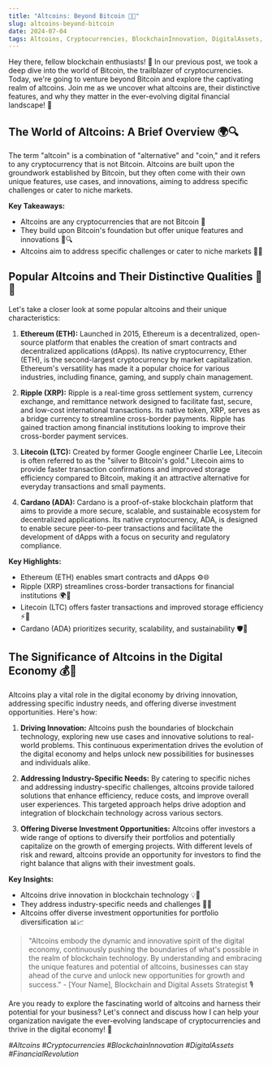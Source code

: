 ```yaml
---
title: "Altcoins: Beyond Bitcoin 🌈🔑"
slug: altcoins-beyond-bitcoin
date: 2024-07-04
tags: Altcoins, Cryptocurrencies, BlockchainInnovation, DigitalAssets, FinancialRevolution
---
```


Hey there, fellow blockchain enthusiasts! 🚀 In our previous post, we took a deep dive into the world of Bitcoin, the trailblazer of cryptocurrencies. Today, we're going to venture beyond Bitcoin and explore the captivating realm of altcoins. Join me as we uncover what altcoins are, their distinctive features, and why they matter in the ever-evolving digital financial landscape! 🌈

## The World of Altcoins: A Brief Overview 🌍🔍

The term "altcoin" is a combination of "alternative" and "coin," and it refers to any cryptocurrency that is not Bitcoin. Altcoins are built upon the groundwork established by Bitcoin, but they often come with their own unique features, use cases, and innovations, aiming to address specific challenges or cater to niche markets.

**Key Takeaways:**
- Altcoins are any cryptocurrencies that are not Bitcoin 📜
- They build upon Bitcoin's foundation but offer unique features and innovations 🔄🔍
- Altcoins aim to address specific challenges or cater to niche markets 🎯🌐

## Popular Altcoins and Their Distinctive Qualities 🌟🔐

Let's take a closer look at some popular altcoins and their unique characteristics:

1. **Ethereum (ETH):** Launched in 2015, Ethereum is a decentralized, open-source platform that enables the creation of smart contracts and decentralized applications (dApps). Its native cryptocurrency, Ether (ETH), is the second-largest cryptocurrency by market capitalization. Ethereum's versatility has made it a popular choice for various industries, including finance, gaming, and supply chain management.

2. **Ripple (XRP):** Ripple is a real-time gross settlement system, currency exchange, and remittance network designed to facilitate fast, secure, and low-cost international transactions. Its native token, XRP, serves as a bridge currency to streamline cross-border payments. Ripple has gained traction among financial institutions looking to improve their cross-border payment services.

3. **Litecoin (LTC):** Created by former Google engineer Charlie Lee, Litecoin is often referred to as the "silver to Bitcoin's gold." Litecoin aims to provide faster transaction confirmations and improved storage efficiency compared to Bitcoin, making it an attractive alternative for everyday transactions and small payments.

4. **Cardano (ADA):** Cardano is a proof-of-stake blockchain platform that aims to provide a more secure, scalable, and sustainable ecosystem for decentralized applications. Its native cryptocurrency, ADA, is designed to enable secure peer-to-peer transactions and facilitate the development of dApps with a focus on security and regulatory compliance.

**Key Highlights:**
- Ethereum (ETH) enables smart contracts and dApps ⚙️🌐
- Ripple (XRP) streamlines cross-border transactions for financial institutions 🌍💨
- Litecoin (LTC) offers faster transactions and improved storage efficiency ⚡💸
- Cardano (ADA) prioritizes security, scalability, and sustainability 🛡️🌿

## The Significance of Altcoins in the Digital Economy 💰💼

Altcoins play a vital role in the digital economy by driving innovation, addressing specific industry needs, and offering diverse investment opportunities. Here's how:

1. **Driving Innovation:** Altcoins push the boundaries of blockchain technology, exploring new use cases and innovative solutions to real-world problems. This continuous experimentation drives the evolution of the digital economy and helps unlock new possibilities for businesses and individuals alike.

2. **Addressing Industry-Specific Needs:** By catering to specific niches and addressing industry-specific challenges, altcoins provide tailored solutions that enhance efficiency, reduce costs, and improve overall user experiences. This targeted approach helps drive adoption and integration of blockchain technology across various sectors.

3. **Offering Diverse Investment Opportunities:** Altcoins offer investors a wide range of options to diversify their portfolios and potentially capitalize on the growth of emerging projects. With different levels of risk and reward, altcoins provide an opportunity for investors to find the right balance that aligns with their investment goals.

**Key Insights:**
- Altcoins drive innovation in blockchain technology 💡🚀
- They address industry-specific needs and challenges 🎯🏢
- Altcoins offer diverse investment opportunities for portfolio diversification 📊📈

> "Altcoins embody the dynamic and innovative spirit of the digital economy, continuously pushing the boundaries of what's possible in the realm of blockchain technology. By understanding and embracing the unique features and potential of altcoins, businesses can stay ahead of the curve and unlock new opportunities for growth and success." - [Your Name], Blockchain and Digital Assets Strategist 🎙️

Are you ready to explore the fascinating world of altcoins and harness their potential for your business? Let's connect and discuss how I can help your organization navigate the ever-evolving landscape of cryptocurrencies and thrive in the digital economy! 🤝

*#Altcoins #Cryptocurrencies #BlockchainInnovation #DigitalAssets #FinancialRevolution*